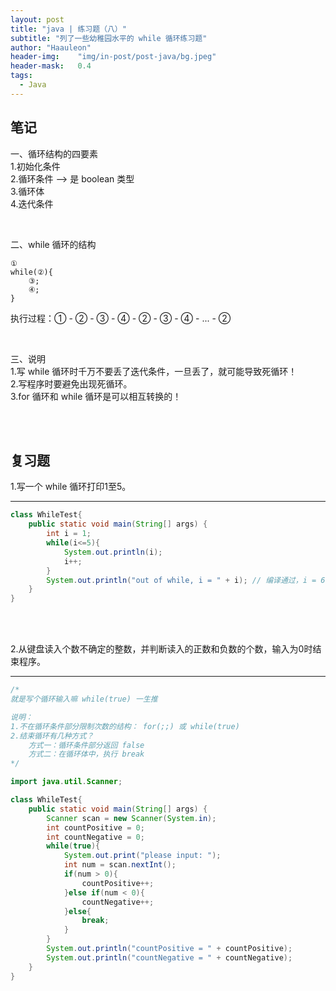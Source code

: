 ```yaml
---
layout: post
title: "java | 练习题（八）"
subtitle: "列了一些幼稚园水平的 while 循环练习题"
author: "Haauleon"
header-img:    "img/in-post/post-java/bg.jpeg"
header-mask:   0.4
tags:
  - Java
---
```



## 笔记    

一、循环结构的四要素      
1.初始化条件      
2.循环条件 --> 是 boolean 类型    
3.循环体    
4.迭代条件     

<br>

二、while 循环的结构    
```
①
while(②){
    ③;
    ④;
}
```   
执行过程：① - ② - ③ - ④ - ② - ③ - ④ - ... - ②

<br>

三、说明     
1.写 while 循环时千万不要丢了迭代条件，一旦丢了，就可能导致死循环！    
2.写程序时要避免出现死循环。     
3.for 循环和 while 循环是可以相互转换的！      

<br><br>

## 复习题        
1.写一个 while 循环打印1至5。     

---

```java
class WhileTest{
    public static void main(String[] args) {
        int i = 1;
        while(i<=5){
            System.out.println(i);
            i++;
        }
        System.out.println("out of while, i = " + i); // 编译通过，i = 6
    }
}
```

<br><br>

2.从键盘读入个数不确定的整数，并判断读入的正数和负数的个数，输入为0时结束程序。     

---

```java
/*
就是写个循环输入嘛 while(true) 一生推

说明：
1.不在循环条件部分限制次数的结构： for(;;) 或 while(true)
2.结束循环有几种方式？
    方式一：循环条件部分返回 false
    方式二：在循环体中，执行 break
*/

import java.util.Scanner;

class WhileTest{
    public static void main(String[] args) {
        Scanner scan = new Scanner(System.in);
        int countPositive = 0; 
        int countNegative = 0;
        while(true){
            System.out.print("please input: ");
            int num = scan.nextInt();
            if(num > 0){
                countPositive++;
            }else if(num < 0){
                countNegative++;
            }else{
                break;
            }
        }
        System.out.println("countPositive = " + countPositive);
        System.out.println("countNegative = " + countNegative);
    }
}
```
















